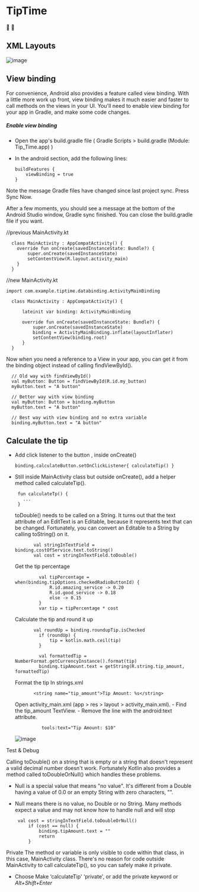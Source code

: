 # TipTime
:money_with_wings: :money_with_wings:

## XML Layouts
![image](https://user-images.githubusercontent.com/72002605/177024866-9e9ac247-1346-4604-b078-f63a82fce3e5.png)

## View binding

For convenience, Android also provides a feature called view binding. With a little more work up front, view binding makes it much easier and faster to call methods on the views in your UI. You'll need to enable view binding for your app in Gradle, and make some code changes.

##### Enable view binding

  - Open the app's build.gradle file ( Gradle Scripts > build.gradle (Module: Tip_Time.app) )
  - In the android section, add the following lines:

        buildFeatures {
            viewBinding = true
        }
        
  
  Note the message Gradle files have changed since last project sync.
  Press Sync Now.

  After a few moments, you should see a message at the bottom of the Android Studio window, Gradle sync finished. You can close the build.gradle file if you want.
  
  //previous MainActivity.kt
  
      class MainActivity : AppCompatActivity() {
        override fun onCreate(savedInstanceState: Bundle?) {
            super.onCreate(savedInstanceState)
            setContentView(R.layout.activity_main)
        }
      }
  
  //new MainActivity.kt
  
    import com.example.tiptime.databinding.ActivityMainBinding

      class MainActivity : AppCompatActivity() {

          lateinit var binding: ActivityMainBinding

          override fun onCreate(savedInstanceState: Bundle?) {
              super.onCreate(savedInstanceState)
              binding = ActivityMainBinding.inflate(layoutInflater)
              setContentView(binding.root)
          }
      }
      
Now when you need a reference to a View in your app, you can get it from the binding object instead of calling findViewById().

      // Old way with findViewById()
      val myButton: Button = findViewById(R.id.my_button)
      myButton.text = "A button"

      // Better way with view binding
      val myButton: Button = binding.myButton
      myButton.text = "A button"

      // Best way with view binding and no extra variable
      binding.myButton.text = "A button"
 
 
 ## Calculate the tip
  
  - Add click listener to the button , inside onCreate()
  
        binding.calculateButton.setOnClickListener{ calculateTip() } 
   
 - Still inside MainActivity class but outside onCreate(), add a helper method called calculateTip().
 
        fun calculateTp() {
          ...
        }
  
   toDouble() 
            needs to be called on a String. It turns out that the text attribute of an EditText is an Editable, because it represents text that can be changed. 
            Fortunately, you can convert an Editable to a String by calling toString() on it.

              val stringInTextField = binding.costOfService.text.toString()
              val cost = stringInTextField.toDouble()

   Get the tip percentage

                val tipPercentage = when(binding.tipOptions.checkedRadioButtonId) {
                    R.id.amazing_service -> 0.20
                    R.id.good_service -> 0.18
                    else -> 0.15
                }
                var tip = tipPercentage * cost

   Calculate the tip and round it up


              val roundUp = binding.roundupTip.isChecked
                if (roundUp) {
                    tip = kotlin.math.ceil(tip)
                }

                val formattedTip = NumberFormat.getCurrencyInstance().format(tip)
                binding.tipAmount.text = getString(R.string.tip_amount, formattedTip)

   Format the tip
            In strings.xml

              <string name="tip_amount">Tip Amount: %s</string>

   Open activity_main.xml (app > res > layout > activity_main.xml).
          - Find the tip_amount TextView.
          - Remove the line with the android:text attribute.

                 tools:text="Tip Amount: $10"

   ![image](https://user-images.githubusercontent.com/72002605/177025950-af6bd01a-dbfd-4daf-b731-189482941880.png)
   
   
Test & Debug
   
 Calling toDouble() on a string that is empty or a string that doesn't represent a valid decimal number doesn't work. 
    Fortunately Kotlin also provides a method called toDoubleOrNull() which handles these problems. 

   - Null is a special value that means "no value". 
    It's different from a Double having a value of 0.0 or an empty String with zero characters, "". 
   - Null means there is no value, no Double or no String. Many methods expect a value and may not know how to handle null and will stop
   
          val cost = stringInTextField.toDoubleOrNull()
              if (cost == null) {
                  binding.tipAmount.text = ""
                  return
              }
 
 Private 
   The method or variable is only visible to code within that class, in this case, MainActivity class. There's no reason for code outside MainActivity to call calculateTip(), so you can safely make it private.
   - Choose Make ‘calculateTip' ‘private', or add the private keyword or  _Alt+Shift+Enter_
